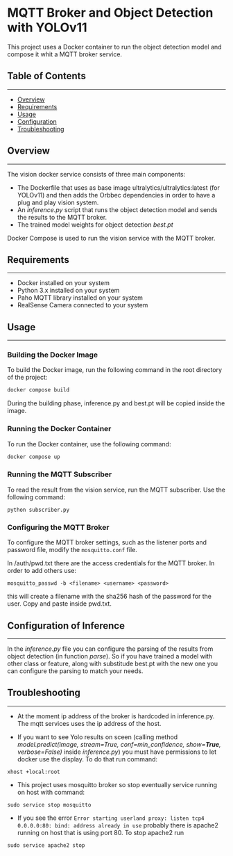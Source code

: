 


# MQTT Broker and Object Detection with YOLOv11


This project uses a Docker container to run the object detection model and compose it whit a MQTT broker service.

## Table of Contents
-----------------

* [Overview](#overview)
* [Requirements](#requirements)
* [Usage](#usage)
* [Configuration](#configuration)
* [Troubleshooting](#troubleshooting)

## Overview
------------

The vision docker service consists of three main components:

* The Dockerfile that uses as base image ultralytics/ultralytics:latest (for YOLOv11) and then adds the Orbbec dependencies in order to have a plug and play vision system.
* An _inference.py_ script that runs the object detection model and sends the results to the MQTT broker.
* The trained model weights for object detection _best.pt_

Docker Compose is used to run the vision service with the MQTT broker.

## Requirements
------------

* Docker installed on your system
* Python 3.x installed on your system
* Paho MQTT library installed on your system
* RealSense Camera connected to your system

## Usage
-----

### Building the Docker Image

To build the Docker image, run the following command in the root directory of the project:
```bash
docker compose build
```
During the building phase, inference.py and best.pt will be copied inside the image.
### Running the Docker Container

To run the Docker container, use the following command:
```bash
docker compose up
```
### Running the MQTT Subscriber

To read the result from the vision service, run the MQTT subscriber. Use the following command:
```
python subscriber.py
```
### Configuring the MQTT Broker

To configure the MQTT broker settings, such as the listener ports and password file, modify the `mosquitto.conf` file.

In /auth/pwd.txt there are the access credentials for the MQTT broker.
In order to add others use:
```
mosquitto_passwd -b <filename> <username> <password>
```
this will create a filename with the sha256 hash of the password for the user. Copy and paste inside pwd.txt.

## Configuration of Inference
-------------

In the _inference.py_ file you can configure the parsing of the results from object detection (in function _parse_). So if you have trained a model with other class or feature, along with substitude best.pt with the new one you can configure the parsing to match your needs.


## Troubleshooting
--------------

* At the moment ip address of the broker is hardcoded in inference.py. The mqtt services uses the ip address of the host.

* If you want to see Yolo results on sceen (calling method _model.predict(image, stream=True, conf=min_confidence, show=**True**, verbose=False)_ inside _inference.py_) you must have permissions to let docker use the display. To do that run command: 
```
xhost +local:root
````

* This project uses mosquitto broker so stop eventually service running on host with command: 
```
sudo service stop mosquitto
```

* If you see the error `Error starting userland proxy: listen tcp4 0.0.0.0:80: bind: address already in use` probably there is apache2 running on host that is using port 80. To stop apache2 run
```
sudo service apache2 stop
```